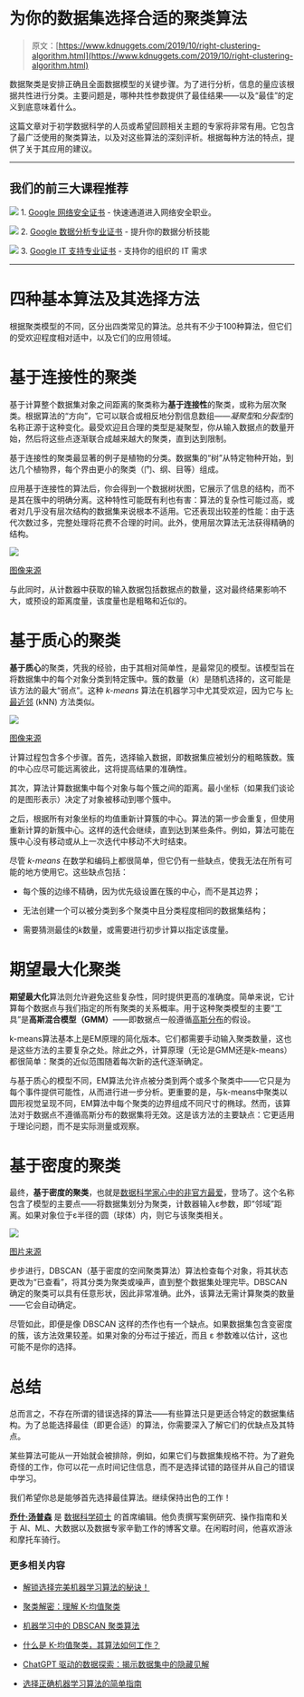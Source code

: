 # 为你的数据集选择合适的聚类算法

> 原文：[https://www.kdnuggets.com/2019/10/right-clustering-algorithm.html](https://www.kdnuggets.com/2019/10/right-clustering-algorithm.html)

数据聚类是安排正确且全面数据模型的关键步骤。为了进行分析，信息的量应该根据共性进行分类。主要问题是，哪种共性参数提供了最佳结果——以及“最佳”的定义到底意味着什么。

这篇文章对于初学数据科学的人员或希望回顾相关主题的专家将非常有用。它包含了最广泛使用的聚类算法，以及对这些算法的深刻评析。根据每种方法的特点，提供了关于其应用的建议。

* * *

## 我们的前三大课程推荐

![](../Images/0244c01ba9267c002ef39d4907e0b8fb.png) 1\. [Google 网络安全证书](https://www.kdnuggets.com/google-cybersecurity) - 快速通道进入网络安全职业。

![](../Images/e225c49c3c91745821c8c0368bf04711.png) 2\. [Google 数据分析专业证书](https://www.kdnuggets.com/google-data-analytics) - 提升你的数据分析技能

![](../Images/0244c01ba9267c002ef39d4907e0b8fb.png) 3\. [Google IT 支持专业证书](https://www.kdnuggets.com/google-itsupport) - 支持你的组织的 IT 需求

* * *

# 四种基本算法及其选择方法

根据聚类模型的不同，区分出四类常见的算法。总共有不少于100种算法，但它们的受欢迎程度相对适中，以及它们的应用领域。

# 基于连接性的聚类

基于计算整个数据集对象之间距离的聚类称为**基于连接性**的聚类，或称为层次聚类。根据算法的“方向”，它可以联合或相反地分割信息数组——*凝聚型*和*分裂型*的名称正源于这种变化。最受欢迎且合理的类型是凝聚型，你从输入数据点的数量开始，然后将这些点逐渐联合成越来越大的聚类，直到达到限制。

基于连接性的聚类最显著的例子是植物的分类。数据集的“树”从特定物种开始，到达几个植物界，每个界由更小的聚类（门、纲、目等）组成。

应用基于连接性的算法后，你会得到一个数据树状图，它展示了信息的结构，而不是其在簇中的明确分离。这种特性可能既有利也有害：算法的复杂性可能过高，或者对几乎没有层次结构的数据集来说根本不适用。它还表现出较差的性能：由于迭代次数过多，完整处理将花费不合理的时间。此外，使用层次算法无法获得精确的结构。

![](../Images/751b46e72c63821f823138179b1ba200.png)

[图像来源](https://genomicsclass.github.io/book/pages/figure/clustering_and_heatmaps-color_dendrogram-1.png)

与此同时，从计数器中获取的输入数据包括数据点的数量，这对最终结果影响不大，或预设的距离度量，该度量也是粗略和近似的。

# 基于质心的聚类

**基于质心**的聚类，凭我的经验，由于其相对简单性，是最常见的模型。该模型旨在将数据集中的每个对象分类到特定簇中。簇的数量（*k*）是随机选择的，这可能是该方法的最大“弱点”。这种 *k-means* 算法在机器学习中尤其受欢迎，因为它与 [k-最近邻](https://www.kaggle.com/chavesfm/tuning-parameters-for-k-nearest-neighbors-iris) (kNN) 方法类似。

![](../Images/1a44928d1bd4107472b395c5b0f895bf.png)

[图像来源](https://www.mathworks.com/help/examples/stats/win64/AssignNewDataToExistingClustersAndGenerateCodeExample_01.png)

计算过程包含多个步骤。首先，选择输入数据，即数据集应被划分的粗略簇数。簇的中心应尽可能远离彼此，这将提高结果的准确性。

其次，算法计算数据集中每个对象与每个簇之间的距离。最小坐标（如果我们谈论的是图形表示）决定了对象被移动到哪个簇中。

之后，根据所有对象坐标的均值重新计算簇的中心。算法的第一步会重复，但使用重新计算的新簇中心。这样的迭代会继续，直到达到某些条件。例如，算法可能在簇中心没有移动或从上一次迭代中移动不大时结束。

尽管 *k-means* 在数学和编码上都很简单，但它仍有一些缺点，使我无法在所有可能的地方使用它。这些缺点包括：

+   每个簇的边缘不精确，因为优先级设置在簇的中心，而不是其边界；

+   无法创建一个可以被分类到多个聚类中且分类程度相同的数据集结构；

+   需要猜测最佳的*k*数量，或需要进行初步计算以指定该度量。

# 期望最大化聚类

**期望最大化**算法则允许避免这些复杂性，同时提供更高的准确度。简单来说，它计算每个数据点与我们指定的所有聚类的关系概率。用于这种聚类模型的主要“工具”是**高斯混合模型（GMM）**——即数据点一般遵循[高斯分布](https://www.encyclopedia.com/science-and-technology/mathematics/mathematics/normal-distribution#3)的假设。

k-means算法基本上是EM原理的简化版本。它们都需要手动输入聚类数量，这也是这些方法的主要复杂之处。除此之外，计算原理（无论是GMM还是k-means）都很简单：聚类的近似范围随着每次新的迭代逐渐确定。

与基于质心的模型不同，EM算法允许点被分类到两个或多个聚类中——它只是为每个事件提供可能性，从而进行进一步分析。更重要的是，与k-means中聚类以圆形视觉呈现不同，EM算法中每个聚类的边界组成不同尺寸的椭球。然而，该算法对于数据点不遵循高斯分布的数据集将无效。这是该方法的主要缺点：它更适用于理论问题，而不是实际测量或观察。

# 基于密度的聚类

最终，**基于密度的聚类**，也就是[数据科学家心中的非官方最爱](http://www.mastersindatascience.org/careers/data-scientist/)，登场了。这个名称包含了模型的主要点——将数据集划分为聚类，计数器输入ε参数，即“邻域”距离。如果对象位于ε半径的圆（球体）内，则它与该聚类相关。

![](../Images/564c5cbe622f373106b85a379f77f1e0.png)

[图片来源](https://www.datanovia.com/en/wp-content/uploads/dn-tutorials/005-advanced-clustering/figures/023-dbscan-density-based-clustering-density-based-clustering-1.png)

步步进行，DBSCAN（基于密度的空间聚类算法）算法检查每个对象，将其状态更改为“已查看”，将其分类为聚类或噪声，直到整个数据集处理完毕。DBSCAN确定的聚类可以具有任意形状，因此非常准确。此外，该算法无需计算聚类的数量——它会自动确定。

尽管如此，即便是像 DBSCAN 这样的杰作也有一个缺点。如果数据集包含变密度的簇，该方法效果较差。如果对象的分布过于接近，而且 ε 参数难以估计，这也可能不是你的选择。

# 总结

总而言之，不存在所谓的错误选择的算法——有些算法只是更适合特定的数据集结构。为了总能选择最佳（即更合适）的算法，你需要深入了解它们的优缺点及其特点。

某些算法可能从一开始就会被排除，例如，如果它们与数据集规格不符。为了避免奇怪的工作，你可以花一点时间记住信息，而不是选择试错的路径并从自己的错误中学习。

我们希望你总是能够首先选择最佳算法。继续保持出色的工作！

**[乔什·汤普森](https://blog.powertofly.com/u/joshthompson)** 是 [数据科学硕士](https://www.mastersindatascience.org) 的首席编辑。他负责撰写案例研究、操作指南和关于 AI、ML、大数据以及数据专家辛勤工作的博客文章。在闲暇时间，他喜欢游泳和摩托车骑行。

### 更多相关内容

+   [解锁选择完美机器学习算法的秘诀！](https://www.kdnuggets.com/2023/07/ml-algorithm-choose.html)

+   [聚类解密：理解 K-均值聚类](https://www.kdnuggets.com/2023/07/clustering-unleashed-understanding-kmeans-clustering.html)

+   [机器学习中的 DBSCAN 聚类算法](https://www.kdnuggets.com/2020/04/dbscan-clustering-algorithm-machine-learning.html)

+   [什么是 K-均值聚类，其算法如何工作？](https://www.kdnuggets.com/2023/05/kmeans-clustering-algorithm-work.html)

+   [ChatGPT 驱动的数据探索：揭示数据集中的隐藏见解](https://www.kdnuggets.com/2023/07/chatgptpowered-data-exploration-unlock-hidden-insights-dataset.html)

+   [选择正确机器学习算法的简单指南](https://www.kdnuggets.com/2020/05/guide-choose-right-machine-learning-algorithm.html)
